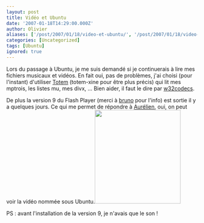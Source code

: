 ```yaml
---
layout: post
title: Vidéo et Ubuntu
date: '2007-01-18T14:29:00.000Z'
author: Olivier
aliases: ['/post/2007/01/18/video-et-ubuntu/', '/post/2007/01/18/video-et-ubuntu/']
categories: [Uncategorized]
tags: [Ubuntu]
ignored: true
---
```


<p>Lors du passage à Ubuntu, je me suis demandé si je continuerais à lire mes fichiers musicaux et vidéos. En fait oui, pas de problèmes, j'ai choisi (pour l'instant) d'utiliser <a href="http://www.gnome.org/projects/totem">Totem</a> (totem-xine pour être plus précis) qui lit mes mptrois, les listes mu, mes divx, ... Bien aider, il faut le dire par <a href="http://doc.ubuntu-fr.org/w32codecs">w32codecs</a>.</p> <p>De plus la version 9 du Flash Player (merci à <a href="http://bcarrere.blogspot.com/2007/01/sortie-officielle-de-flash-9-pour-linux.html"> bruno</a> pour l'info) est sortie il y a quelques jours. Ce qui me permet de répondre à <a href="http://blog.toutantic.net/index.php?2007/01/14/390-putain-2-milliards-de-millisecondes"> Aurélien</a>, oui, on peut voir la vidéo nommée sous Ubuntu.<a href="/images/video-ubuntu-sarko.png"><img src="/images/video-ubuntu-sarko.png" alt="" title="video-ubuntu-sarko" width="226" height="246" class="alignnone size-full wp-image-89" /></a></p> <p>PS : avant l'installation de la version 9, je n'avais que le son !</p>